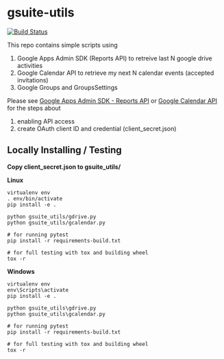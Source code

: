 # gsuite-utils

[![Build Status](https://travis-ci.org/kyhau/gsuite-utils.svg?branch=master)](https://travis-ci.org/kyhau/gsuite-utils)

This repo contains simple scripts using 

1. Google Apps Admin SDK (Reports API) to retreive last N google drive activities
1. Google Calendar API to retrieve my next N calendar events (accepted invitations)
1. Google Groups and GroupsSettings

Please see [Google Apps Admin SDK - Reports API](https://developers.google.com/admin-sdk/reports/v1/quickstart/python) 
or [Google Calendar API](https://developers.google.com/google-apps/calendar/quickstart/python) for the steps about 

1. enabling API access
2. create OAuth client ID and credential (client_secret.json)

## Locally Installing / Testing 

**Copy client_secret.json to gsuite_utils/**

**Linux**

    virtualenv env
    . env/bin/activate
    pip install -e .
    
    python gsuite_utils/gdrive.py
    python gsuite_utils/gcalendar.py
    
    # for running pytest
    pip install -r requirements-build.txt
    
    # for full testing with tox and building wheel
    tox -r

**Windows**

    virtualenv env
    env\Scripts\activate
    pip install -e .
    
    python gsuite_utils\gdrive.py
    python gsuite_utils\gcalendar.py
    
    # for running pytest
    pip install -r requirements-build.txt
    
    # for full testing with tox and building wheel
    tox -r
